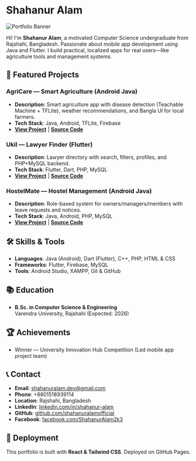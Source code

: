 # Shahanur Alam

![Portfolio Banner](https://via.placeholder.com/1200x400/4F46E5/FFFFFF?text=Shahanur+Alam) <!-- Optional: Banner image URL যোগ করো -->

Hi! I'm **Shahanur Alam**, a motivated Computer Science undergraduate from Rajshahi, Bangladesh. Passionate about mobile app development using Java and Flutter. I build practical, localized apps for real users—like agriculture tools and management systems.

## 🚀 Featured Projects

### AgriCare — Smart Agriculture (Android Java)
- **Description**: Smart agriculture app with disease detection (Teachable Machine + TFLite), weather recommendations, and Bangla UI for local farmers.
- **Tech Stack**: Java, Android, TFLite, Firebase
- **[View Project](#)** | **[Source Code](https://github.com/shahanuralamofficial/AgriCare)**

### Ukil — Lawyer Finder (Flutter)
- **Description**: Lawyer directory with search, filters, profiles, and PHP+MySQL backend.
- **Tech Stack**: Flutter, Dart, PHP, MySQL
- **[View Project](#)** | **[Source Code](https://github.com/shahanuralamofficial/Ukil)**

### HostelMate — Hostel Management (Android Java)
- **Description**: Role-based system for owners/managers/members with leave requests and notices.
- **Tech Stack**: Java, Android, PHP, MySQL
- **[View Project](#)** | **[Source Code](https://github.com/shahanuralamofficial/HostelMate)**

## 🛠 Skills & Tools
- **Languages**: Java (Android), Dart (Flutter), C++, PHP, HTML & CSS
- **Frameworks**: Flutter, Firebase, MySQL
- **Tools**: Android Studio, XAMPP, Git & GitHub

## 📚 Education
- **B.Sc. in Computer Science & Engineering**  
  Varendra University, Rajshahi (Expected: 2026)

## 🏆 Achievements
- Winner — University Innovation Hub Competition (Led mobile app project team)

## 📞 Contact
- **Email**: [shahanuralam.dev@gmail.com](mailto:shahanuralam.dev@gmail.com)
- **Phone**: +8801518939114
- **Location**: Rajshahi, Bangladesh
- **LinkedIn**: [linkedin.com/in/shahanur-alam](https://www.linkedin.com/in/shahanur-alam/)
- **GitHub**: [github.com/shahanuralamofficial](https://github.com/shahanuralamofficial)
- **Facebook**: [facebook.com/ShahanurAlam2k3](https://www.facebook.com/ShahanurAlam2k3)

## 📁 Deployment
This portfolio is built with **React & Tailwind CSS**. Deployed on GitHub Pages.
